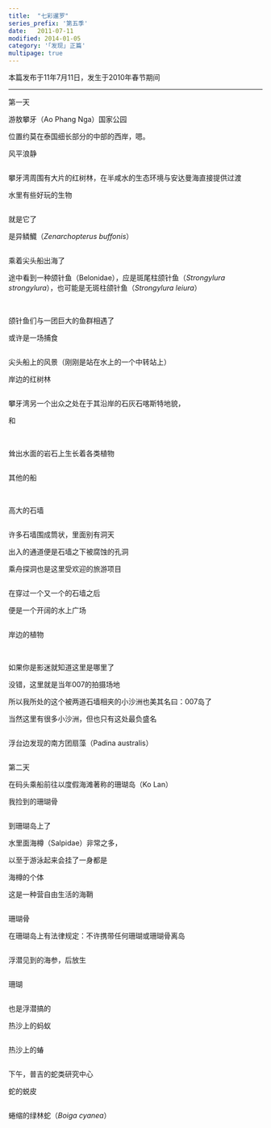```yaml
---
title:  "七彩暹罗"
series_prefix: '第五季'
date:   2011-07-11
modified: 2014-01-05
category: '｢发现｣ 正篇'
multipage: true
---
```


本篇发布于11年7月11日，发生于2010年春节期间

---

第一天

游敖攀牙（Ao Phang Nga）国家公园

位置约莫在泰国细长部分的中部的西岸，嗯。

风平浪静

<img class='disc' data-src='https://lykoseremos.github.io/gmalb-01/dis5/11.jpg'>

攀牙湾周围有大片的红树林，在半咸水的生态环境与安达曼海直接提供过渡

水里有些好玩的生物

<img class='disc' data-src='https://lykoseremos.github.io/gmalb-01/dis5/12.jpg'>

就是它了


是异鳞鱵（<i>Zenarchopterus buffonis</i>）

<img class='disc' data-src='https://lykoseremos.github.io/gmalb-01/dis5/13.jpg'>

乘着尖头船出海了


途中看到一种颌针鱼（Belonidae），应是斑尾柱颌针鱼（<i>Strongylura strongylura</i>），也可能是无斑柱颌针鱼（<i>Strongylura leiura</i>）

<img class='disc' data-src='https://lykoseremos.github.io/gmalb-01/dis5/14.jpg'>

<img class='disc' data-src='https://lykoseremos.github.io/gmalb-01/dis5/15.jpg'>

颌针鱼们与一团巨大的鱼群相遇了


或许是一场捕食

<img class='disc' data-src='https://lykoseremos.github.io/gmalb-01/dis5/16.jpg'>

尖头船上的风景（刚刚是站在水上的一个中转站上）


岸边的红树林

<img class='disc' data-src='https://lykoseremos.github.io/gmalb-01/dis5/17.jpg'>

攀牙湾另一个出众之处在于其沿岸的石灰石喀斯特地貌，

和

<img class='disc' data-src='https://lykoseremos.github.io/gmalb-01/dis5/18.jpg'>

<img class='disc' data-src='https://lykoseremos.github.io/gmalb-01/dis5/19.jpg'>

<img class='disc' data-src='https://lykoseremos.github.io/gmalb-01/dis5/20.jpg'>

耸出水面的岩石上生长着各类植物

<img class='disc' data-src='https://lykoseremos.github.io/gmalb-01/dis5/21.jpg'>

其他的船

<img class='disc' data-src='https://lykoseremos.github.io/gmalb-01/dis5/22.jpg'>

<img class='disc' data-src='https://lykoseremos.github.io/gmalb-01/dis5/23.jpg'>

<img class='disc' data-src='https://lykoseremos.github.io/gmalb-01/dis5/24.jpg'>

高大的石墙

<img class='disc' data-src='https://lykoseremos.github.io/gmalb-01/dis5/25.jpg'>

许多石墙围成筒状，里面别有洞天


出入的通道便是石墙之下被腐蚀的孔洞



乘舟探洞也是这里受欢迎的旅游项目

<img class='disc' data-src='https://lykoseremos.github.io/gmalb-01/dis5/26.jpg'>

在穿过一个又一个的石墙之后


便是一个开阔的水上广场

<img class='disc' data-src='https://lykoseremos.github.io/gmalb-01/dis5/27.jpg'>

岸边的植物

<img class='disc' data-src='https://lykoseremos.github.io/gmalb-01/dis5/28.jpg'>

<img class='disc' data-src='https://lykoseremos.github.io/gmalb-01/dis5/29.jpg'>

如果你是影迷就知道这里是哪里了


没错，这里就是当年007的拍摄场地


所以我所处的这个被两道石墙相夹的小沙洲也美其名曰：007岛了


当然这里有很多小沙洲，但也只有这处最负盛名

<img class='disc' data-src='https://lykoseremos.github.io/gmalb-01/dis5/30.jpg'>

浮台边发现的南方团扇藻（Padina australis）

<img class='disc' data-src='https://lykoseremos.github.io/gmalb-01/dis5/57.jpg'>

第二天


在码头乘船前往以度假海滩著称的珊瑚岛（Ko Lan）


我捡到的珊瑚骨

<img class='disc' data-src='https://lykoseremos.github.io/gmalb-01/dis5/33.jpg'>

到珊瑚岛上了


水里面海樽（Salpidae）非常之多，


以至于游泳起来会挂了一身都是



海樽的个体



这是一种营自由生活的海鞘

<img class='disc' data-src='https://lykoseremos.github.io/gmalb-01/dis5/34.jpg'>

珊瑚骨

在珊瑚岛上有法律规定：不许携带任何珊瑚或珊瑚骨离岛

<img class='disc' data-src='https://lykoseremos.github.io/gmalb-01/dis5/35.jpg'>

浮潜见到的海参，后放生

<img class='disc' data-src='https://lykoseremos.github.io/gmalb-01/dis5/36.jpg'>

珊瑚

<img class='disc' data-src='https://lykoseremos.github.io/gmalb-01/dis5/37.jpg'>

也是浮潜搞的

热沙上的蚂蚁

<img class='disc' data-src='https://lykoseremos.github.io/gmalb-01/dis5/43.jpg'>

热沙上的蝽

<img class='disc' data-src='https://lykoseremos.github.io/gmalb-01/dis5/44.jpg'>

下午，普吉的蛇类研究中心


蛇的蜕皮

<img class='disc' data-src='https://lykoseremos.github.io/gmalb-01/dis5/38.jpg'>

蜷缩的绿林蛇（<i>Boiga cyanea</i>）

<img class='disc' data-src='https://lykoseremos.github.io/gmalb-01/dis5/39.jpg'>
